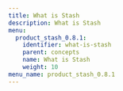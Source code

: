 ```yaml
---
title: What is Stash
description: What is Stash
menu:
  product_stash_0.8.1:
    identifier: what-is-stash
    parent: concepts
    name: What is Stash
    weight: 10
menu_name: product_stash_0.8.1
---
```


